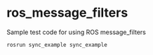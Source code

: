 # ros_message_filters
Sample test code for using ROS message_filters

```bash
rosrun sync_example sync_example
```
